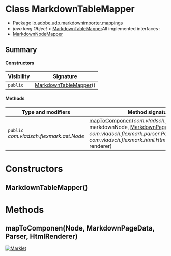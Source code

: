 # Class MarkdownTableMapper

* Package [io.adobe.udp.markdownimporter.mappings](README.html)
* *java.lang.Object* > [MarkdownTableMapper](MarkdownTableMapper.html)All implemented interfaces :
* [MarkdownNodeMapper](MarkdownNodeMapper.html)




## Summary
#### Constructors
| Visibility | Signature |
| --- | --- |
| `public` | [MarkdownTableMapper](#markdowntablemapper)() |

#### Methods
| Type and modifiers | Method signature |
| --- | --- |
| `public` *com.vladsch.flexmark.ast.Node* | [mapToComponen](#maptocomponennode-markdownpagedata-parser-htmlrenderer)(*com.vladsch.flexmark.ast.Node* markdownNode, [MarkdownPageData](../MarkdownPageData.html) pageData, *com.vladsch.flexmark.parser.Parser* parser, *com.vladsch.flexmark.html.HtmlRenderer* renderer) |



# Constructors
## MarkdownTableMapper()





# Methods
## mapToComponen(Node, MarkdownPageData, Parser, HtmlRenderer)





[![Marklet](https://img.shields.io/badge/Generated%20by-Marklet-green.svg)](https://github.com/Faylixe/marklet)